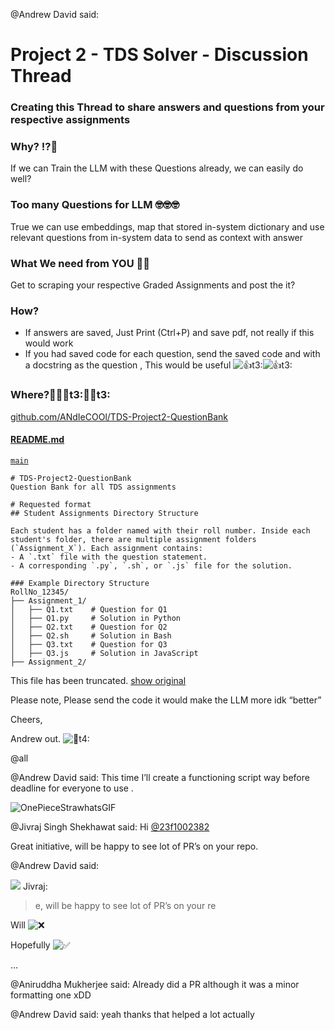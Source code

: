 @Andrew David said: 

Project 2 \- TDS Solver \- Discussion Thread
============================================


### Creating this Thread to share answers and questions from your respective assignments


### Why? :interrobang::thinking:


If we can Train the LLM with these Questions already, we can easily do well?


### Too many Questions for LLM :nerd_face::nerd_face::nerd_face:


True we can use embeddings, map that stored in\-system dictionary and use relevant questions from in\-system data to send as context with answer


### What We need from YOU 🫵🏽


Get to scraping your respective Graded Assignments and post the it?


### How?


* If answers are saved, Just Print (Ctrl\+P) and save pdf, not really if this would work
* If you had saved code for each question, send the saved code and with a docstring as the question , This would be useful ![:+1:t3:](https://emoji.discourse-cdn.com/google/+1/3.png?v=12 ":+1:t3:")![:+1:t3:](https://emoji.discourse-cdn.com/google/+1/3.png?v=12 ":+1:t3:")


### Where?:thinking::man_shrugging:t3::man_shrugging:t3:




[github.com/ANdIeCOOl/TDS\-Project2\-QuestionBank](https://github.com/ANdIeCOOl/TDS-Project2-QuestionBank/blob/main/README.md)


#### [README.md](https://github.com/ANdIeCOOl/TDS-Project2-QuestionBank/blob/main/README.md)



[`main`](https://github.com/ANdIeCOOl/TDS-Project2-QuestionBank/blob/main/README.md)


```
# TDS-Project2-QuestionBank
Question Bank for all TDS assignments

# Requested format
## Student Assignments Directory Structure

Each student has a folder named with their roll number. Inside each student's folder, there are multiple assignment folders (`Assignment_X`). Each assignment contains:
- A `.txt` file with the question statement.
- A corresponding `.py`, `.sh`, or `.js` file for the solution.

### Example Directory Structure
RollNo_12345/
├── Assignment_1/
│   ├── Q1.txt    # Question for Q1
│   ├── Q1.py     # Solution in Python
│   ├── Q2.txt    # Question for Q2
│   ├── Q2.sh     # Solution in Bash
│   ├── Q3.txt    # Question for Q3
│   ├── Q3.js     # Solution in JavaScript
├── Assignment_2/

```




 This file has been truncated. [show original](https://github.com/ANdIeCOOl/TDS-Project2-QuestionBank/blob/main/README.md)





Please note, Please send the code it would make the LLM more idk “better”


Cheers,  

Andrew out. ![:facepunch:t4:](https://emoji.discourse-cdn.com/google/facepunch/4.png?v=12 ":facepunch:t4:")  

@all


@Andrew David said: This time I’ll create a functioning script way before deadline for everyone to use .  

![OnePieceStrawhatsGIF](https://europe1.discourse-cdn.com/flex013/uploads/iitm/original/3X/a/2/a2ca53960e1ef9d9566dd1648096df09332e6310.gif)


@Jivraj Singh Shekhawat said: Hi [@23f1002382](/u/23f1002382)


Great initiative, will be happy to see lot of PR’s on your repo.


@Andrew David said: 


![](https://avatars.discourse-cdn.com/v4/letter/j/b9bd4f/48.png) Jivraj:

> e, will be happy to see lot of PR’s on your re



Will ![:x:](https://emoji.discourse-cdn.com/google/x.png?v=12 ":x:")  

Hopefully ![:white_check_mark:](https://emoji.discourse-cdn.com/google/white_check_mark.png?v=12 ":white_check_mark:")  

…


@Aniruddha Mukherjee said: Already did a PR although it was a minor formatting one xDD


@Andrew David said: yeah thanks that helped a lot actually

